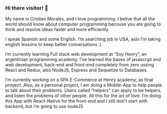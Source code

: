### Hi there visitor! 👋


My name is Cristian Morales, and I love programming. I belive that all the world should know about computer programming becouse you are 
going to think and resolve ideas faster and more efficiently.

I speak Spanish and some English. I’m searching job in USA, aslo I’m taking english lessons to keep better conversations :)

I’m currently learning Full stack web development at “Soy Henry”, an argentinian programming academy. I’ve learned the bases of javascript and web development, back-end and front-end completely from zero ussing React and Redux, also NodeJS, Express and Sequelize to Databases.

I’m currently working on a SPA E-Commerce at Henry academy, as final proyect. Also, as a personal project, I am doing a Mobile-App to help people to talk about their problems. Users called “helpers” can apply to be helpers, and listen the problems of other people. All this for the art of love. I’m doing this App with React-Native for the front-end and I still don’t start with backend, but i’m going to use nodeJS 
